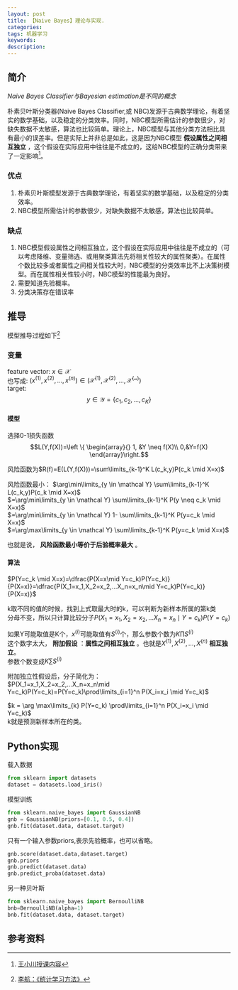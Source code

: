 ```yaml
---
layout: post
title: 【Naive Bayes】理论与实现.
categories:
tags: 机器学习
keywords:
description:
---
```




## 简介

*Naive Bayes Classifier与Bayesian estimation是不同的概念*

朴素贝叶斯分类器(Naive Bayes Classifier,或 NBC)发源于古典数学理论，有着坚实的数学基础，以及稳定的分类效率。同时，NBC模型所需估计的参数很少，对缺失数据不太敏感，算法也比较简单。理论上，NBC模型与其他分类方法相比具有最小的误差率。但是实际上并非总是如此，这是因为NBC模型 **假设属性之间相互独立** ，这个假设在实际应用中往往是不成立的，这给NBC模型的正确分类带来了一定影响[^wangxiaochuan]。

### 优点

1. 朴素贝叶斯模型发源于古典数学理论，有着坚实的数学基础，以及稳定的分类效率。
2.  NBC模型所需估计的参数很少，对缺失数据不太敏感，算法也比较简单。

### 缺点

1. NBC模型假设属性之间相互独立，这个假设在实际应用中往往是不成立的（可以考虑降维、变量筛选、或用聚类算法先将相关性较大的属性聚类）。在属性个数比较多或者属性之间相关性较大时，NBC模型的分类效率比不上决策树模型。而在属性相关性较小时，NBC模型的性能最为良好。
2. 需要知道先验概率。
3. 分类决策存在错误率

## 推导

模型推导过程如下[^lihang]

### 变量
feature vector: $x\in \mathcal X$  
也写成: $(x^{(1)},x^{(2)},..., x^{(n)}) \in (\mathcal {X^{(1)},X^{(2)},...,X^{(n)}})$  
target: $$y\in  \mathcal Y = \{ c_1, c_2,... , c_K\}$$  


#### 模型
选择0-1损失函数$$L(Y,f(X))=\left \{ \begin{array}{} 1, &Y \neq f(X)\\
0,&Y=f(X)
\end{array}\right.$$  

风险函数为$R(f)=E(L(Y,f(X)))=\sum\limits_{k-1}^K L(c_k,y)P(c_k \mid X=x)$  

风险函数最小：
$\arg\min\limits_{y \in \mathcal Y} \sum\limits_{k-1}^K L(c_k,y)P(c_k \mid X=x)$  
$=\arg\min\limits_{y \in \mathcal Y} \sum\limits_{k-1}^K P(y \neq c_k \mid X=x)$  
$=\arg\min\limits_{y \in \mathcal Y} 1- \sum\limits_{k-1}^K P(y=c_k \mid X=x)$  
$=\arg\max\limits_{y \in \mathcal Y} \sum\limits_{k-1}^K P(y=c_k \mid X=x)$  

也就是说， **风险函数最小等价于后验概率最大** 。  

#### 算法  

$P(Y=c_k \mid X=x)=\dfrac{P(X=x\mid Y=c_k)P(Y=c_k)}{P(X=x)}=\dfrac{P(X_1=x_1,X_2=x_2,...X_n=x_n\mid Y=c_k)P(Y=c_k)}{P(X=x)}$  


k取不同的值的时候，找到上式取最大时的k，可以判断为新样本所属的第k类  
分母不变，所以只计算比较分子$P(X_1=x_1,X_2=x_2,...X_n=x_n\mid Y=c_k)P(Y=c_k)$  


如果Y可能取值是K个，$x^{(i)}$可能取值有$S^{(i)}$个，那么参数个数为$K\prod S^{(i)}$  
这个数字太大， **附加假设** ：**属性之间相互独立** 。也就是$X^{(1)},X^{(2)},..., X^{(n)}$ **相互独立**。  
参数个数变成$K\sum S^{(i)}$  

附加独立性假设后，分子简化为：  
$P(X_1=x_1,X_2=x_2,...X_n=x_n\mid Y=c_k)P(Y=c_k)=P(Y=c_k)\prod\limits_{i=1}^n P(X_i=x_i \mid Y=c_k)$  

$k = \arg \max\limits_{k} P(Y=c_k) \prod\limits_{i=1}^n P(X_i=x_i \mid Y=c_k)$  
k就是预测新样本所在的类。  

## Python实现

载入数据
```py
from sklearn import datasets
dataset = datasets.load_iris()
```

模型训练
```py
from sklearn.naive_bayes import GaussianNB
gnb = GaussianNB(priors=[0.1, 0.5, 0.4])
gnb.fit(dataset.data, dataset.target)
```
只有一个输入参数priors,表示先验概率，也可以省略。  


```py
gnb.score(dataset.data,dataset.target)
gnb.priors
gnb.predict(dataset.data)
gnb.predict_proba(dataset.data)
```



另一种贝叶斯
```py
from sklearn.naive_bayes import BernoulliNB
bnb=BernoulliNB(alpha=1)
bnb.fit(dataset.data, dataset.target)
```



## 参考资料
[^lihang]: [李航：《统计学习方法》](https://www.weibo.com/u/2060750830?refer_flag=1005055013_)  
[^wangxiaochuan]: [王小川授课内容](https://weibo.com/hgsz2003)  
